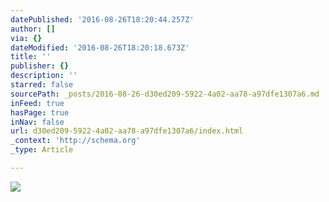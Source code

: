 ```yaml
---
datePublished: '2016-08-26T18:20:44.257Z'
author: []
via: {}
dateModified: '2016-08-26T18:20:18.673Z'
title: ''
publisher: {}
description: ''
starred: false
sourcePath: _posts/2016-08-26-d30ed209-5922-4a02-aa78-a97dfe1307a6.md
inFeed: true
hasPage: true
inNav: false
url: d30ed209-5922-4a02-aa78-a97dfe1307a6/index.html
_context: 'http://schema.org'
_type: Article

---
```

![](https://the-grid-user-content.s3-us-west-2.amazonaws.com/dee8dac8-d6df-490b-aedd-476b86ec6e72.jpg)